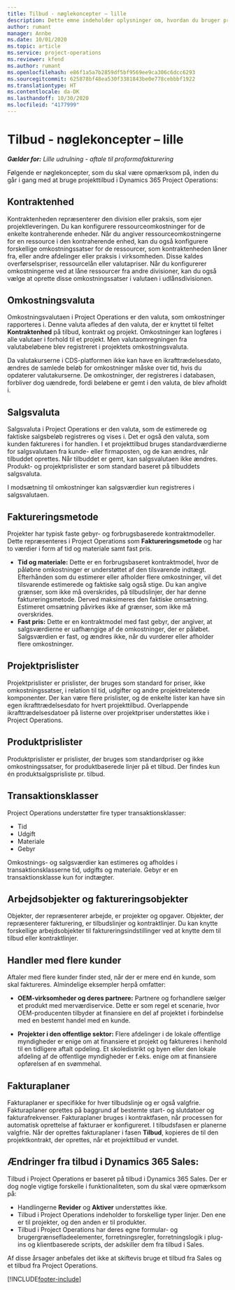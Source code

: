 ```yaml
---
title: Tilbud - nøglekoncepter – lille
description: Dette emne indeholder oplysninger om, hvordan du bruger projekttilbud i Project Operations.
author: rumant
manager: Annbe
ms.date: 10/01/2020
ms.topic: article
ms.service: project-operations
ms.reviewer: kfend
ms.author: rumant
ms.openlocfilehash: e86f1a5a7b2859df5bf9569ee9ca306c6dcc6293
ms.sourcegitcommit: 625878bf48ea530f3381843be0e778cebbbf1922
ms.translationtype: HT
ms.contentlocale: da-DK
ms.lasthandoff: 10/30/2020
ms.locfileid: "4177999"
---
```

# <a name="quotes---key-concepts---lite"></a>Tilbud - nøglekoncepter – lille

_**Gælder for:** Lille udrulning - aftale til proformafakturering_


Følgende er nøglekoncepter, som du skal være opmærksom på, inden du går i gang med at bruge projekttilbud i Dynamics 365 Project Operations:

## <a name="contracting-unit"></a>Kontraktenhed

Kontraktenheden repræsenterer den division eller praksis, som ejer projektleveringen. Du kan konfigurere ressourceomkostninger for de enkelte kontraherende enheder. Når du angiver ressourceomkostningerne for en ressource i den kontraherende enhed, kan du også konfigurere forskellige omkostningssatser for de ressourcer, som kontraktenheden låner fra, eller andre afdelinger eller praksis i virksomheden. Disse kaldes overførselspriser, ressourcelån eller valutapriser. Når du konfigurerer omkostningerne ved at låne ressourcer fra andre divisioner, kan du også vælge at oprette disse omkostningssatser i valutaen i udlånsdivisionen.

## <a name="cost-currency"></a>Omkostningsvaluta

Omkostningsvalutaen i Project Operations er den valuta, som omkostninger rapporteres i. Denne valuta afledes af den valuta, der er knyttet til feltet **Kontraktenhed** på tilbud, kontrakt og projekt. Omkostninger kan logføres i alle valutaer i forhold til et projekt. Men valutaomregningen fra valutabeløbene blev registreret i projektets omkostningsvaluta.

Da valutakurserne i CDS-platformen ikke kan have en ikrafttrædelsesdato, ændres de samlede beløb for omkostninger måske over tid, hvis du opdaterer valutakurserne. De omkostninger, der registreres i databasen, forbliver dog uændrede, fordi beløbene er gemt i den valuta, de blev afholdt i.

## <a name="sales-currency"></a>Salgsvaluta

Salgsvaluta i Project Operations er den valuta, som de estimerede og faktiske salgsbeløb registreres og vises i. Det er også den valuta, som kunden faktureres i for handlen. I et projekttilbud bruges standardværdierne for salgsvalutaen fra kunde- eller firmaposten, og de kan ændres, når tilbuddet oprettes. Når tilbuddet er gemt, kan salgsvalutaen ikke ændres. Produkt- og projektprislister er som standard baseret på tilbuddets salgsvaluta.

I modsætning til omkostninger kan salgsværdier kun registreres i salgsvalutaen.

## <a name="billing-method"></a>Faktureringsmetode

Projekter har typisk faste gebyr- og forbrugsbaserede kontraktmodeller. Dette repræsenteres i Project Operations som **Faktureringsmetode** og har to værdier i form af tid og materiale samt fast pris.

- **Tid og materiale:** Dette er en forbrugsbaseret kontraktmodel, hvor de påløbne omkostninger er understøttet af den tilsvarende indtægt. Efterhånden som du estimerer eller afholder flere omkostninger, vil det tilsvarende estimerede og faktiske salg også stige. Du kan angive grænser, som ikke må overskrides, på tilbudslinjer, der har denne faktureringsmetode. Derved maksimeres den faktiske omsætning. Estimeret omsætning påvirkes ikke af grænser, som ikke må overskrides.
- **Fast pris:** Dette er en kontraktmodel med fast gebyr, der angiver, at salgsværdierne er uafhængige af de omkostninger, der er påløbet. Salgsværdien er fast, og ændres ikke, når du vurderer eller afholder flere omkostninger.

## <a name="project-price-lists"></a>Projektprislister

Projektprislister er prislister, der bruges som standard for priser, ikke omkostningssatser, i relation til tid, udgifter og andre projektrelaterede komponenter. Der kan være flere prislister, og de enkelte lister kan have sin egen ikrafttrædelsesdato for hvert projekttilbud. Overlappende ikrafttrædelsesdatoer på listerne over projektpriser understøttes ikke i Project Operations.

## <a name="product-price-lists"></a>Produktprislister

Produktprislister er prislister, der bruges som standardpriser og ikke omkostningssatser, for produktbaserede linjer på et tilbud. Der findes kun én produktsalgsprisliste pr. tilbud.

## <a name="transaction-classes"></a>Transaktionsklasser

Project Operations understøtter fire typer transaktionsklasser:

- Tid
- Udgift
- Materiale
- Gebyr

Omkostnings- og salgsværdier kan estimeres og afholdes i transaktionsklasserne tid, udgifts og materiale. Gebyr er en transaktionsklasse kun for indtægter.

## <a name="work-entities-and-billing-entities"></a>Arbejdsobjekter og faktureringsobjekter

Objekter, der repræsenterer arbejde, er projekter og opgaver. Objekter, der repræsenterer fakturering, er tilbudslinjer og kontraktlinjer. Du kan knytte forskellige arbejdsobjekter til faktureringsindstillinger ved at knytte dem til tilbud eller kontraktlinjer.

## <a name="multi-customer-deals"></a>Handler med flere kunder

Aftaler med flere kunder finder sted, når der er mere end én kunde, som skal faktureres. Almindelige eksempler herpå omfatter:

- **OEM-virksomheder og deres partnere:** Partnere og forhandlere sælger et produkt med merværdiservice. Dette er som regel et scenarie, hvor OEM-producenten tilbyder at finansiere en del af projektet i forbindelse med en bestemt handel med en kunde. 

- **Projekter i den offentlige sektor:** Flere afdelinger i de lokale offentlige myndigheder er enige om at finansiere et projekt og faktureres i henhold til en tidligere aftalt opdeling. Et skoledistrikt og byen eller den lokale afdeling af de offentlige myndigheder er f.eks. enige om at finansiere opførelsen af en svømmehal.

## <a name="invoice-schedules"></a>Fakturaplaner

Fakturaplaner er specifikke for hver tilbudslinje og er også valgfrie. Fakturaplaner oprettes på baggrund af bestemte start- og slutdatoer og fakturafrekvenser. Fakturaplaner bruges i kontraktfasen, når processen for automatisk oprettelse af fakturaer er konfigureret. I tilbudsfasen er planerne valgfrie. Når der oprettes fakturaplaner i fasen **Tilbud**, kopieres de til den projektkontrakt, der oprettes, når et projekttilbud er vundet.

## <a name="changes-from-dynamics-365-sales-quote"></a>Ændringer fra tilbud i Dynamics 365 Sales:

Tilbud i Project Operations er baseret på tilbud i Dynamics 365 Sales. Der er dog nogle vigtige forskelle i funktionaliteten, som du skal være opmærksom på:

- Handlingerne **Revider** og **Aktiver** understøttes ikke.
- Tilbud i Project Operations indeholder to forskellige typer linjer. Den ene er til projekter, og den anden er til produkter.
- Tilbud i Project Operations har deres egne formular- og brugergrænsefladeelementer, forretningsregler, forretningslogik i plug-ins og klientbaserede scripts, der adskiller dem fra tilbud i Sales.

Af disse årsager anbefales det ikke at skiftevis bruge et tilbud fra Sales og et tilbud fra Project Operations.


[!INCLUDE[footer-include](../../includes/footer-banner.md)]